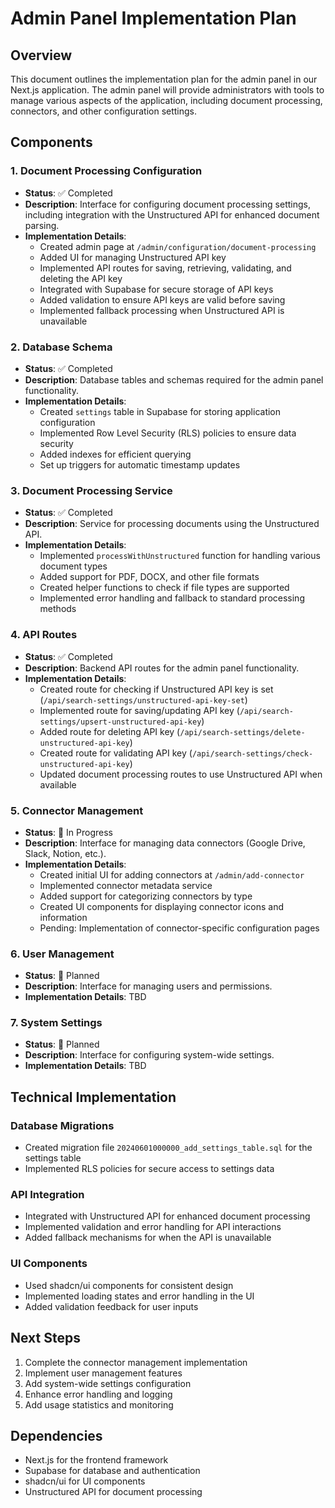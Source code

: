 # Admin Panel Implementation Plan

## Overview
This document outlines the implementation plan for the admin panel in our Next.js application. The admin panel will provide administrators with tools to manage various aspects of the application, including document processing, connectors, and other configuration settings.

## Components

### 1. Document Processing Configuration
- **Status**: ✅ Completed
- **Description**: Interface for configuring document processing settings, including integration with the Unstructured API for enhanced document parsing.
- **Implementation Details**:
  - Created admin page at `/admin/configuration/document-processing`
  - Added UI for managing Unstructured API key
  - Implemented API routes for saving, retrieving, validating, and deleting the API key
  - Integrated with Supabase for secure storage of API keys
  - Added validation to ensure API keys are valid before saving
  - Implemented fallback processing when Unstructured API is unavailable

### 2. Database Schema
- **Status**: ✅ Completed
- **Description**: Database tables and schemas required for the admin panel functionality.
- **Implementation Details**:
  - Created `settings` table in Supabase for storing application configuration
  - Implemented Row Level Security (RLS) policies to ensure data security
  - Added indexes for efficient querying
  - Set up triggers for automatic timestamp updates

### 3. Document Processing Service
- **Status**: ✅ Completed
- **Description**: Service for processing documents using the Unstructured API.
- **Implementation Details**:
  - Implemented `processWithUnstructured` function for handling various document types
  - Added support for PDF, DOCX, and other file formats
  - Created helper functions to check if file types are supported
  - Implemented error handling and fallback to standard processing methods

### 4. API Routes
- **Status**: ✅ Completed
- **Description**: Backend API routes for the admin panel functionality.
- **Implementation Details**:
  - Created route for checking if Unstructured API key is set (`/api/search-settings/unstructured-api-key-set`)
  - Implemented route for saving/updating API key (`/api/search-settings/upsert-unstructured-api-key`)
  - Added route for deleting API key (`/api/search-settings/delete-unstructured-api-key`)
  - Created route for validating API key (`/api/search-settings/check-unstructured-api-key`)
  - Updated document processing routes to use Unstructured API when available

### 5. Connector Management
- **Status**: 🔄 In Progress
- **Description**: Interface for managing data connectors (Google Drive, Slack, Notion, etc.).
- **Implementation Details**:
  - Created initial UI for adding connectors at `/admin/add-connector`
  - Implemented connector metadata service
  - Added support for categorizing connectors by type
  - Created UI components for displaying connector icons and information
  - Pending: Implementation of connector-specific configuration pages

### 6. User Management
- **Status**: 📝 Planned
- **Description**: Interface for managing users and permissions.
- **Implementation Details**: TBD

### 7. System Settings
- **Status**: 📝 Planned
- **Description**: Interface for configuring system-wide settings.
- **Implementation Details**: TBD

## Technical Implementation

### Database Migrations
- Created migration file `20240601000000_add_settings_table.sql` for the settings table
- Implemented RLS policies for secure access to settings data

### API Integration
- Integrated with Unstructured API for enhanced document processing
- Implemented validation and error handling for API interactions
- Added fallback mechanisms for when the API is unavailable

### UI Components
- Used shadcn/ui components for consistent design
- Implemented loading states and error handling in the UI
- Added validation feedback for user inputs

## Next Steps

1. Complete the connector management implementation
2. Implement user management features
3. Add system-wide settings configuration
4. Enhance error handling and logging
5. Add usage statistics and monitoring

## Dependencies
- Next.js for the frontend framework
- Supabase for database and authentication
- shadcn/ui for UI components
- Unstructured API for document processing 